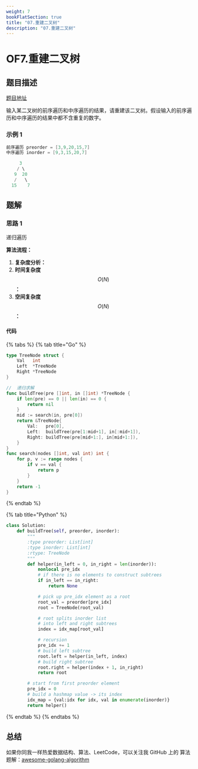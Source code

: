 ```yaml
---
weight: 7
bookFlatSection: true
title: "07.重建二叉树"
description: "07.重建二叉树"
---
```


# OF7.重建二叉树

## 题目描述

[题目地址](https://leetcode-cn.com/problems/zhong-jian-er-cha-shu-lcof/)

输入某二叉树的前序遍历和中序遍历的结果，请重建该二叉树。假设输入的前序遍历和中序遍历的结果中都不含重复的数字。

### **示例 1**

```go
前序遍历 preorder = [3,9,20,15,7]
中序遍历 inorder = [9,3,15,20,7]

     3
    / \
   9  20
   /   \
  15    7
```

## 题解

### 思路 1

递归遍历

**算法流程：**

1. **复杂度分析：**
2. **时间复杂度**$$O(N)$$**：**
3. **空间复杂度**$$O(N)$$**：**

#### 代码

{% tabs %}
{% tab title="Go" %}

```go
type TreeNode struct {
	Val   int
	Left  *TreeNode
	Right *TreeNode
}

//	递归求解
func buildTree(pre []int, in []int) *TreeNode {
	if len(pre) == 0 || len(in) == 0 {
		return nil
	}
	mid := search(in, pre[0])
	return &TreeNode{
		Val:   pre[0],
		Left:  buildTree(pre[1:mid+1], in[:mid+1]),
		Right: buildTree(pre[mid+1:], in[mid+1:]),
	}
}
func search(nodes []int, val int) int {
	for p, v := range nodes {
		if v == val {
			return p
		}
	}
	return -1
}
```

{% endtab %}

{% tab title="Python" %}

```python
class Solution:
    def buildTree(self, preorder, inorder):
        """
        :type preorder: List[int]
        :type inorder: List[int]
        :rtype: TreeNode
        """
        def helper(in_left = 0, in_right = len(inorder)):
            nonlocal pre_idx
            # if there is no elements to construct subtrees
            if in_left == in_right:
                return None

            # pick up pre_idx element as a root
            root_val = preorder[pre_idx]
            root = TreeNode(root_val)

            # root splits inorder list
            # into left and right subtrees
            index = idx_map[root_val]

            # recursion
            pre_idx += 1
            # build left subtree
            root.left = helper(in_left, index)
            # build right subtree
            root.right = helper(index + 1, in_right)
            return root

        # start from first preorder element
        pre_idx = 0
        # build a hashmap value -> its index
        idx_map = {val:idx for idx, val in enumerate(inorder)}
        return helper()
```

{% endtab %}
{% endtabs %}

## 总结

如果你同我一样热爱数据结构、算法、LeetCode，可以关注我 GitHub 上的 算法 题解：[awesome-golang-algorithm](https://github.com/kylesliu/awesome-golang-algorithm)
